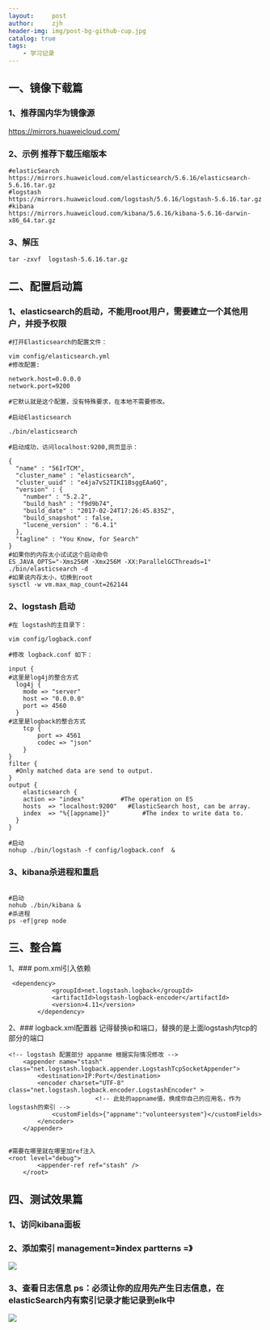 ```yaml
---
layout:     post
author:     zjh
header-img: img/post-bg-github-cup.jpg
catalog: true
tags:
    - 学习记录
---
```

## 一、镜像下载篇 
### 1、推荐国内华为镜像源 
https://mirrors.huaweicloud.com/
### 2、示例 推荐下载压缩版本
```
#elasticSearch 
https://mirrors.huaweicloud.com/elasticsearch/5.6.16/elasticsearch-5.6.16.tar.gz
#logstash
https://mirrors.huaweicloud.com/logstash/5.6.16/logstash-5.6.16.tar.gz
#kibana
https://mirrors.huaweicloud.com/kibana/5.6.16/kibana-5.6.16-darwin-x86_64.tar.gz
```
### 3、解压
```
tar -zxvf  logstash-5.6.16.tar.gz
```
## 二、配置启动篇

### 1、elasticsearch的启动，不能用root用户，需要建立一个其他用户，并授予权限
```
#打开Elasticsearch的配置文件：

vim config/elasticsearch.yml
#修改配置:

network.host=0.0.0.0
network.port=9200

#它默认就是这个配置，没有特殊要求，在本地不需要修改。

#启动Elasticsearch

./bin/elasticsearch

#启动成功，访问localhost:9200,网页显示：

{
  "name" : "56IrTCM",
  "cluster_name" : "elasticsearch",
  "cluster_uuid" : "e4ja7vS2TIKI1BsggEAa6Q",
  "version" : {
    "number" : "5.2.2",
    "build_hash" : "f9d9b74",
    "build_date" : "2017-02-24T17:26:45.835Z",
    "build_snapshot" : false,
    "lucene_version" : "6.4.1"
  },
  "tagline" : "You Know, for Search"
}
#如果你的内存太小试试这个启动命令
ES_JAVA_OPTS="-Xms256M -Xmx256M -XX:ParallelGCThreads=1" ./bin/elasticsearch -d
#如果说内存太小，切换到root
sysctl -w vm.max_map_count=262144

```
### 2、logstash 启动
```
#在 logstash的主目录下：

vim config/logback.conf 

#修改 logback.conf 如下：

input {
#这里是log4j的整合方式
  log4j {
    mode => "server"
    host => "0.0.0.0"
    port => 4560
  }
#这里是logback的整合方式
    tcp {
        port => 4561
        codec => "json"
    }
}
filter {
  #Only matched data are send to output.
}
output {
    elasticsearch {
    action => "index"          #The operation on ES
    hosts  => "localhost:9200"   #ElasticSearch host, can be array.
    index  => "%{[appname]}"         #The index to write data to.
  }
}

#启动
nohup ./bin/logstash -f config/logback.conf  &
```
### 3、kibana杀进程和重启
```

#启动
nohub ./bin/kibana &
#杀进程 
ps -ef|grep node

```
## 三、整合篇
1、### pom.xml引入依赖
```
 <dependency>
            <groupId>net.logstash.logback</groupId>
            <artifactId>logstash-logback-encoder</artifactId>
            <version>4.11</version>
        </dependency>
```
2、### logback.xml配置器  记得替换ip和端口，替换的是上面logstash内tcp的部分的端口
```
<!-- logstash 配置部分 appanme 根据实际情况修改 -->
	<appender name="stash" class="net.logstash.logback.appender.LogstashTcpSocketAppender">
		<destination>IP:Port</destination>
		<encoder charset="UTF-8" class="net.logstash.logback.encoder.LogstashEncoder" >
                        <!-- 此处的appname值，换成你自己的应用名，作为logstash的索引 -->
			<customFields>{"appname":"volunteersystem"}</customFields>
		</encoder>
	</appender>


#需要在哪里就在哪里加ref注入
<root level="debug">
		<appender-ref ref="stash" />
	</root>
```
## 四、测试效果篇
### 1、访问kibana面板
### 2、添加索引 management=》index partterns =》
<a href='http://img.zjhwork.xyz/elk/elk1.jpg' target='_blank'><img src='http://img.zjhwork.xyz/elk/elk1.jpg'></a>
### 3、查看日志信息  ps：必须让你的应用先产生日志信息，在elasticSearch内有索引记录才能记录到elk中
<a href='http://img.zjhwork.xyz/elk/elk2.jpg' target='_blank'><img src='http://img.zjhwork.xyz/elk/elk2.jpg'></a>
